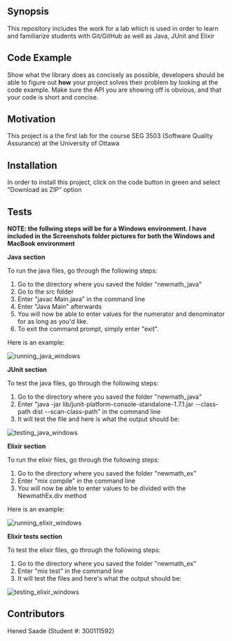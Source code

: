 ## Synopsis

This repository includes the work for a lab which is used in order to learn and familiarize students with Git/GitHub as well as Java, JUnit and Elixir

## Code Example

Show what the library does as concisely as possible, developers should be able to figure out **how** your project solves their problem by looking at the code example. Make sure the API you are showing off is obvious, and that your code is short and concise.

## Motivation

This project is a the first lab for the course SEG 3503 (Software Quality Assurance) at the University of Ottawa

## Installation

In order to install this project, click on the code button in green and select "Download as ZIP" option

## Tests

**NOTE: the follwing steps will be for a Windows environment. I have included in the Screenshots folder pictures for both the Windows and MacBook environment**

**Java section**

To run the java files, go through the following steps:

1. Go to the directory where you saved the folder "newmath_java"
2. Go to the src folder
3. Enter "javac Main.java" in the command line
4. Enter "Java Main" afterwards 
5. You will now be able to enter values for the numerator and denominator for as long as you'd like.
6. To exit the command prompt, simply enter "exit".

Here is an example:

![running_java_windows](https://user-images.githubusercontent.com/55165910/117217878-2aee5f80-add0-11eb-9a48-db88fb486fed.png)

**JUnit section**

To test the java files, go through the following steps:

1. Go to the directory where you saved the folder "newmath_java"
2. Enter "java -jar lib/junit-platform-console-standalone-1.7.1.jar --class-path dist --scan-class-path" in the command line
3. It will test the file and here is what the output should be:

![testing_java_windows](https://user-images.githubusercontent.com/55165910/117217903-36418b00-add0-11eb-8766-f96e32b426d0.png)

**Elixir section**

To run the elixir files, go through the following steps:

1. Go to the directory where you saved the folder "newmath_ex"
2. Enter "mix compile" in the command line
3. You will now be able to enter values to be divided with the NewmathEx.div method

Here is an example:

![running_elixir_windows](https://user-images.githubusercontent.com/55165910/117218097-86205200-add0-11eb-9b08-d5f6949f58fa.png)

**Elixir tests section**

To test the elixir files, go through the following steps:

1. Go to the directory where you saved the folder "newmath_ex"
2. Enter "mix test" in the command line
3. It will test the files and here's what the output should be:

![testing_elixir_windows](https://user-images.githubusercontent.com/55165910/117218204-b536c380-add0-11eb-9433-a85291baf569.png)

## Contributors

Hened Saade (Student #: 300111592)
